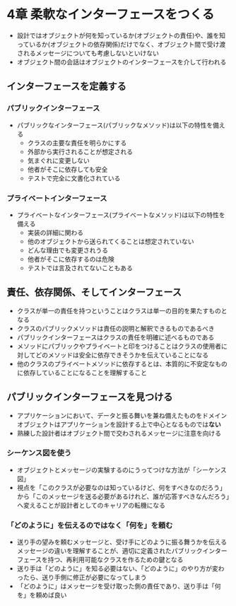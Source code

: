 # 4章 柔軟なインターフェースをつくる
- 設計ではオブジェクトが何を知っているか(オブジェクトの責任)や、誰を知っているか(オブジェクトの依存関係)だけでなく、オブジェクト間で受け渡されるメッセージについても考慮しないといけない
- オブジェクト間の会話はオブジェクトのインターフェースを介して行われる

## インターフェースを定義する
### パブリックインターフェース
- パブリックなインターフェース(パブリックなメソッド)は以下の特性を備える
	- クラスの主要な責任を明らかにする
	- 外部から実行されることが想定される
	- 気まぐれに変更しない
	- 他者がそこに依存しても安全
	- テストで完全に文書化されている

### プライベートインターフェース
- プライベートなインターフェース(プライベートなメソッド)は以下の特性を備える
	- 実装の詳細に関わる
	- 他のオブジェクトから送られてくることは想定されていない
	- どんな理由でも変更されうる
	- 他者がそこに依存するのは危険
	- テストでは言及されてないこともある

## 責任、依存関係、そしてインターフェース
- クラスが単一の責任を持つということはクラスは単一の目的を果たすものとなる
- クラスのパブリックメソッドは責任の説明と解釈できるものであるべき
- パブリックインターフェースはクラスの責任を明確に述べるものである
- メソッドにパブリックやプライベートと印をつけることはクラスの使用者に対してどのメソッドは安全に依存できそうかを伝えていることになる
- 他のクラスのプライベートメソッドに依存するとは、本質的に不安定なものに依存していることになることを理解すること

## パブリックインターフェースを見つける
- アプリケーションにおいて、データと振る舞いを兼ね備えたものをドメインオブジェクトはアプリケーションを設計する上で中心となるものでは**ない**
- 熟練した設計者はオブジェクト間で交わされるメッセージに注意を向ける

### シーケンス図を使う
- オブジェクトとメッセージの実験するのにうってつけな方法が「シーケンス図」
- 視点を「このクラスが必要なのは知っているけど、何をすべきなのだろう」から「このメッセージを送る必要があるけれど、誰が応答すべきなんだろう」へ変えることが設計者としてのキャリアの転機になる

### 「どのように」を伝えるのではなく「何を」を頼む
- 送り手の望みを頼むメッセージと、受け手にどのように振る舞うかを伝えるメッセージの違いを理解することが、適切に定義されたパブリックインターフェースを持つ、再利用可能なクラスを作るための鍵となる
- 送り手は「どのように」を知る必要はない、「どのように」のやり方が変わったら、送り手側に修正が必要になってしまう
- 「どのように」はメッセージを受け取った側の責任であり、送り手は「何を」を頼めば良い


